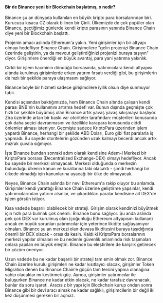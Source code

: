 
#### Bir de Binance yeni bir Blockchain başlatmış, o nedir?

Binance şu an dünyada kullanılan en büyük kripto para borsalarından biri. Kurucusu kısaca CZ olarak bilinen bir Çinli. Ülkemizde de çok popüler olan Binance, geçtiğimiz günlerde kendi kripto parasının yanında Binance Chain diye yeni bir Blockchain başlattı. 

Projenin amacı aslında Ethereum'a yakın. Yeni girişimler için bir altyapı olmayı hedefliyor Binance Chain. Girişimcilere "gelin projenizi Binance Chain üzerinde geliştirin, ya da mevcut geliştirdiğinizi projenizi buraya taşıyın" diyor. Girişimlere önerdiği en büyük avantaj, para yani yatırıma yakınlık. 

Ciddi bir işlem hacminin döndüğü borsasında, yatırımcılara kendi altyapısı altında kurulmuş girişimlerde erken yatırım fırsatı verdiği gibi, bu girişimlerin de hızlı bir şekilde paraya ulaşmasını sağlıyor. 

Binance böyle bir hizmeti sadece girişimcilere iyilik olsun diye sunmuyor tabii. 

Kendisi açısından baktığımızda, hem Binance Chain altında çalışan kendi parası BNB'nin kullanımını artırma hedefi var. Bunun dışında geçmişte çok hızlı bir şekilde büyümüş olan Binance artık yavaş yavaş sıkışmaya başlıyor. Zira üzerinde artan bir baskı var otoriteler tarafından: müşterileri konusunda çok daha seçici davranmasını ve özellikle karapara konusunda ciddi önlemler alması isteniyor. Geçmişte sadece KriptoPara üzerinden işlem yapardı Binance, herhangi bir şekilde ABD Doları, Euro gibi fiat paralarla iş yapmadı. Bu sayede otoritelerin gözünden uzak kalmayı becerdi ancak artık mızrak çuvala sığmıyor. 

İşte Binance bundan sonraki adım olarak kendisine Adem-i Merkezi bir KriptoPara borsası (Decentralized Exchange-DEX) olmayı hedefliyor. Ancak bu sayede bir merkezi olmayacak. Merkezi olduğunda o merkezin bulunduğu ülkenin kanun ve kurallarına tabi olacaktı - şimdi herhangi bir ülkede olmadığı için kanunlarına uyacağı bir ülke de olmayacak. 

Neyse, Binance Chain aslında bir nevi Ethereum'a rakip oluyor bu anlamda. Girişimler kendi yarattığı Binance Chain üzerine geliştirme yapsınlar, kendi yatırımcılarından yatırım alsınlar, ve çıkardıkları paralar kendisine ait DEX'de işlem görsün istiyor. 

Kısa vadede başarılı olabilecek bir strateji. Girişim olarak kendinizi büyütmek için hızlı para bulmak çok önemli. Binance bunu sağlıyor. Şu anda aslında pek çok DEX var kurulmuş olan (çoğunluğu Ethereum altyapısını kullanan) ancak en büyük sorunları yatırımcılar için yeterince likidite sağlayamıyor olmaları. Binance şu an merkezi olan devasa likiditesini buraya taşıdığında önemli bir DEX olacak - orası da kesin. Kaldı ki KriptoPara borsalarının merkezi yapılar olmaları ve bu nedenle güvenlik anlamında risk taşımaları onlara yapılan en büyük eleştiri. Binance bu eleştirilere de karşılık getirecek bir çözüm öneriyor. 

Uzun vadede bu ne kadar başarılı bir strateji tam emin olmak zor. Binance Chain üzerine kurulu girişimleri ne kadar kısıtlayıcı olacak, girişimler Token Migration denen bu Binance Chain'e göçün tam tersini yapma olanağına sahip olacaklar mı kestirmek güç. Ayrıca, girişimler yatırımcılar ile buluşurken Binance ne kadar etkin olacak, ne kadar tarafsız davranacak, bunlar da soru işareti. Aracısız bir yapı için Blockchain kurup ondan sonra Binance gibi bir devi aracı almak ne kadar sağlıklı, girişimcilerin bir değil iki kez düşünmesi gereken bir açmaz. 
